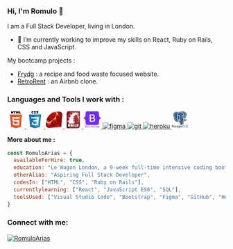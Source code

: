 ### Hi, I'm Romulo 👋

<p>I am a Full Stack Developer, living in London.</p>

- 🌱 I’m currently working to improve my skills on React, Ruby on Rails, CSS and JavaScript.

<p>My bootcamp projects :</p>

<ul>
  <li><a href="https://github.com/tarklemike/frydg">Frydg</a> : a recipe and food waste focused website.</li>
    <li><a href="https://github.com/RomuloArias/retrorent">RetroRent</a> : an Airbnb clone.</li>
</ul>


<h3 align="left">Languages and Tools I work with :</h3>
<p align="left"> <a href="https://www.w3.org/html/" target="_blank" rel="noreferrer"> <img src="https://raw.githubusercontent.com/devicons/devicon/master/icons/html5/html5-original-wordmark.svg" alt="html5" width="40" height="40"/> </a> <a href="https://www.w3schools.com/css/" target="_blank" rel="noreferrer"> <img src="https://raw.githubusercontent.com/devicons/devicon/master/icons/css3/css3-original-wordmark.svg" alt="css3" width="40" height="40"/> </a> <a href="https://www.ruby-lang.org/en/" target="_blank" rel="noreferrer"> <img src="https://raw.githubusercontent.com/devicons/devicon/master/icons/ruby/ruby-original.svg" alt="ruby" width="40" height="40"/> </a> <a href="https://rubyonrails.org" target="_blank" rel="noreferrer"> <img src="https://raw.githubusercontent.com/devicons/devicon/master/icons/rails/rails-original-wordmark.svg" alt="rails" width="40" height="40"/> </a> <a href="https://getbootstrap.com" target="_blank" rel="noreferrer"> <img src="https://raw.githubusercontent.com/devicons/devicon/master/icons/bootstrap/bootstrap-plain-wordmark.svg" alt="bootstrap" width="40" height="40"/> </a> <a href="https://www.figma.com/" target="_blank" rel="noreferrer"> <img src="https://www.vectorlogo.zone/logos/figma/figma-icon.svg" alt="figma" width="40" height="40"/> </a> <a href="https://git-scm.com/" target="_blank" rel="noreferrer"> <img src="https://www.vectorlogo.zone/logos/git-scm/git-scm-icon.svg" alt="git" width="40" height="40"/> </a> <a href="https://heroku.com" target="_blank" rel="noreferrer"> <img src="https://www.vectorlogo.zone/logos/heroku/heroku-icon.svg" alt="heroku" width="40" height="40"/> </a> <a href="https://www.postgresql.org" target="_blank" rel="noreferrer"> <img src="https://raw.githubusercontent.com/devicons/devicon/master/icons/postgresql/postgresql-original-wordmark.svg" alt="postgresql" width="40" height="40"/> </a> </p>


**More about me :**

```javascript
const RomuloArias = {
  availableForHire: true,
  education: "Le Wagon London, a 9-week full-time intensive coding bootcamp",
  otherAlias: "Aspiring Full Stack Developer",
  codesIn: ["HTML", "CSS", "Ruby on Rails"],
  currentlylearning: ["React", "JavaScript ES6", "SQL"],
  toolsUsed: ["Visual Studio Code", "Bootstrap", "Figma", "GitHub", "Heroku"],
}
```

<h3>Connect with me:</h3>
<p align="left">
<a href="https://www.linkedin.com/in/romulo-arias-alvarez-3b31a21a3/" target="blank"><img align="center" src="https://raw.githubusercontent.com/rahuldkjain/github-profile-readme-generator/master/src/images/icons/Social/linked-in-alt.svg" alt="RomuloArias" height="30" width="40" /></a>
</p>
